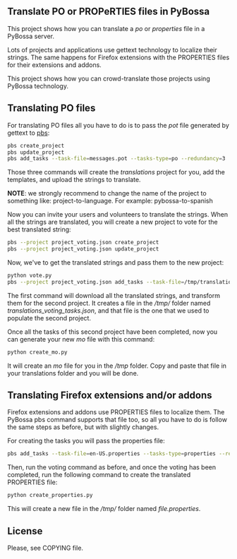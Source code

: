 ## Translate PO or PROPeRTIES files in PyBossa

This project shows how you can translate a *po* or *properties* file in a PyBossa server.

Lots of projects and applications use gettext technology to localize their
strings. The same happens for Firefox extensions with the PROPERTIES files for
their extensions and addons.

This project shows how you can crowd-translate those projects using PyBossa
technology.

## Translating PO files

For translating PO files all you have to do is to pass the *pot* file generated
by gettext to [pbs](https://github.com/PyBossa/pbs):

```bash
pbs create_project
pbs update_project
pbs add_tasks --task-file=messages.pot --tasks-type=po --redundancy=3
```

Those three commands will create the *translations* project for you, add the
templates, and upload the strings to translate.

**NOTE**: we strongly recommend to change the name of the project to something
like: project-to-language. For example: pybossa-to-spanish

Now you can invite your users and volunteers to translate the strings. When all
the strings are translated, you will create a new project to vote for the best
translated string:


```bash
pbs --project project_voting.json create_project
pbs --project project_voting.json update_project
```

Now, we've to get the translated strings and pass them to the new project:

```bash
python vote.py
pbs --project project_voting.json add_tasks --task-file=/tmp/translations_voting_tasks.json --redundancy=5
```

The first command will download all the translated strings, and transform them
for the second project. It creates a file in the */tmp/* folder named
*translations_voting_tasks.json*, and that file is the one that we used to
populate the second project.

Once all the tasks of this second project have been completed, now you can
generate your new *mo* file with this command:

```bash
python create_mo.py
```

It will create an *mo* file for you in the */tmp* folder. Copy and paste that
file in your translations folder and you will be done.

## Translating Firefox extensions and/or addons

Firefox extensions and addons use PROPERTIES files to localize them. The
PyBossa pbs command supports that file too, so all you have to do is follow the
same steps as before, but with slightly changes.

For creating the tasks you will pass the properties file:

```bash
pbs add_tasks --task-file=en-US.properties --tasks-type=properties --redundancy=3
```

Then, run the voting command as before, and once the voting has been completed,
run the following command to create the translated PROPERTIES file:

```bash
python create_properties.py
```

This will create a new file in the */tmp/* folder named *file.properties*.

## License

Please, see COPYING file.
